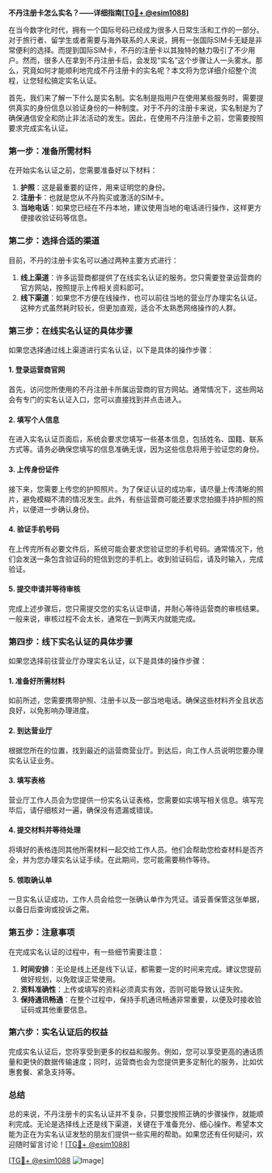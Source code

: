 **不丹注册卡怎么实名？——详细指南[[TG💪+ @esim1088](https://t.me/s/esim1088)]**

在当今数字化时代，拥有一个国际号码已经成为很多人日常生活和工作的一部分。对于旅行者、留学生或者需要与海外联系的人来说，拥有一张国际SIM卡无疑是非常便利的选择。而提到国际SIM卡，不丹的注册卡以其独特的魅力吸引了不少用户。然而，很多人在拿到不丹注册卡后，会发现“实名”这个步骤让人一头雾水。那么，究竟如何才能顺利地完成不丹注册卡的实名呢？本文将为您详细介绍整个流程，让您轻松搞定实名认证。

首先，我们来了解一下什么是实名制。实名制是指用户在使用某些服务时，需要提供真实的身份信息以验证身份的一种制度。对于不丹的注册卡来说，实名制是为了确保通信安全和防止非法活动的发生。因此，在使用不丹注册卡之前，您需要按照要求完成实名认证。

### **第一步：准备所需材料**
在开始实名认证之前，您需要准备好以下材料：
1. **护照**：这是最重要的证件，用来证明您的身份。
2. **注册卡**：也就是您从不丹购买或激活的SIM卡。
3. **当地电话**：如果您已经在不丹本地，建议使用当地的电话进行操作，这样更方便接收验证码等信息。

### **第二步：选择合适的渠道**
目前，不丹的注册卡实名可以通过两种主要方式进行：
1. **线上渠道**：许多运营商都提供了在线实名认证的服务。您只需要登录运营商的官方网站，按照提示上传相关资料即可。
2. **线下渠道**：如果您不方便在线操作，也可以前往当地的营业厅办理实名认证。这种方式虽然耗时较长，但更加直观，适合不太熟悉网络操作的人群。

### **第三步：在线实名认证的具体步骤**
如果您选择通过线上渠道进行实名认证，以下是具体的操作步骤：

#### **1. 登录运营商官网**
首先，访问您所使用的不丹注册卡所属运营商的官方网站。通常情况下，这些网站会有专门的实名认证入口，您可以直接找到并点击进入。

#### **2. 填写个人信息**
在进入实名认证页面后，系统会要求您填写一些基本信息，包括姓名、国籍、联系方式等。请务必确保您填写的信息准确无误，因为这些信息将用于验证您的身份。

#### **3. 上传身份证件**
接下来，您需要上传您的护照照片。为了保证认证的成功率，请尽量上传清晰的照片，避免模糊不清的情况发生。此外，有些运营商可能还要求您拍摄手持护照的照片，以便进一步确认身份。

#### **4. 验证手机号码**
在上传完所有必要文件后，系统可能会要求您验证您的手机号码。通常情况下，他们会发送一条包含验证码的短信到您的手机上。收到验证码后，请及时输入，完成验证。

#### **5. 提交申请并等待审核**
完成上述步骤后，您只需提交您的实名认证申请，并耐心等待运营商的审核结果。一般来说，审核过程不会太长，通常在一到两天内就能完成。

### **第四步：线下实名认证的具体步骤**
如果您选择前往营业厅办理实名认证，以下是具体的操作步骤：

#### **1. 准备好所需材料**
如前所述，您需要携带护照、注册卡以及一部当地电话。确保这些材料齐全且状态良好，以免影响办理进度。

#### **2. 到达营业厅**
根据您所在的位置，找到最近的运营商营业厅。到达后，向工作人员说明您要办理实名认证业务。

#### **3. 填写表格**
营业厅工作人员会为您提供一份实名认证表格，您需要如实填写相关信息。填写完毕后，请仔细核对一遍，确保没有遗漏或错误。

#### **4. 提交材料并等待处理**
将填好的表格连同其他所需材料一起交给工作人员。他们会帮助您检查材料是否齐全，并为您办理实名认证手续。在此期间，您可能需要稍作等待。

#### **5. 领取确认单**
一旦实名认证成功，工作人员会给您一张确认单作为凭证。请妥善保管这张单据，以备日后查询或投诉之需。

### **第五步：注意事项**
在完成实名认证的过程中，有一些细节需要注意：
1. **时间安排**：无论是线上还是线下认证，都需要一定的时间来完成。建议您提前做好规划，以免耽误正常使用。
2. **资料准确性**：上传或填写的资料必须真实有效，否则可能导致认证失败。
3. **保持通讯畅通**：在整个过程中，保持手机通讯畅通非常重要，以便及时接收验证码或其他重要信息。

### **第六步：实名认证后的权益**
完成实名认证后，您将享受到更多的权益和服务。例如，您可以享受更高的通话质量和更快的数据传输速度；同时，运营商也会为您提供更多定制化的服务，比如优惠套餐、紧急支持等。

### **总结**
总的来说，不丹注册卡的实名认证并不复杂，只要您按照正确的步骤操作，就能顺利完成。无论是选择线上还是线下渠道，关键在于准备充分、细心操作。希望本文能为正在为实名认证发愁的朋友们提供一些实用的帮助。如果您还有任何疑问，欢迎随时留言讨论！[[TG💪+ @esim1088](https://t.me/s/esim1088)]

[[TG💪+ @esim1088](https://t.me/s/esim1088) ![Image](https://i.postimg.cc/4NQfJmqS/Snipaste-2025-05-13-00-14-12.png)]